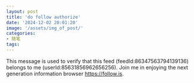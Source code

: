 ```yaml
---
layout: post
title: 'do follow authorize'
date: '2024-12-02 20:01:20'
image: '/assets/img_of_post/'
categories:
- 随笔
tags:
---
```



This message is used to verify that this feed (feedId:86347563794139136) belongs to me (userId:85631856962656256). Join me in enjoying the next generation information browser https://follow.is.
